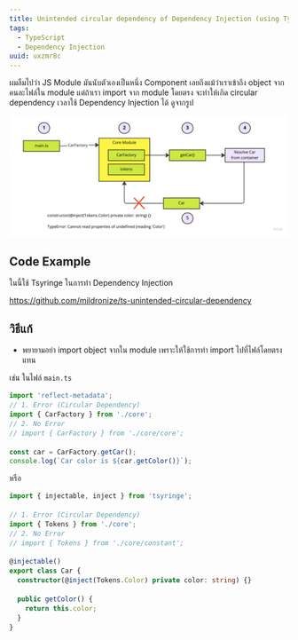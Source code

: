 ```yaml
---
title: Unintended circular dependency of Dependency Injection (using TypeScript)
tags:
  - TypeScript
  - Dependency Injection
uuid: uxzmr8c
---
```


ผมลืมไปว่า JS Module มันนับตัวเองเป็นหนึ่ง Component เลยถึงแม้ว่าเราเข้าถึง object จากคนละไฟล์ใน module
แต่ถ้าเรา import จาก module โดยตรง จะทำให้เกิด circular dependency เวลาใช้ Dependency Injection ได้ ดูจากรูป

![](explain.jpg)

## Code Example

ในนี้ใช้ Tsyringe ในการทำ Dependency Injection

<https://github.com/mildronize/ts-unintended-circular-dependency>

## วิธีแก้

- พยายามอย่า import object จากใน module เพราะให้ใช้การทำ import ไปที่ไฟล์โดยตรงแทน

เช่น ในไฟล์ `main.ts`

```typescript
import 'reflect-metadata';
// 1. Error (Circular Dependency)
import { CarFactory } from './core';
// 2. No Error
// import { CarFactory } from './core/core';

const car = CarFactory.getCar();
console.log(`Car color is ${car.getColor()}`);
```

หรือ

```typescript
import { injectable, inject } from 'tsyringe';

// 1. Error (Circular Dependency)
import { Tokens } from './core';
// 2. No Error
// import { Tokens } from './core/constant';

@injectable()
export class Car {
  constructor(@inject(Tokens.Color) private color: string) {}

  public getColor() {
    return this.color;
  }
}
```
